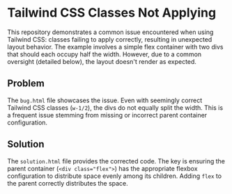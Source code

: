 # Tailwind CSS Classes Not Applying

This repository demonstrates a common issue encountered when using Tailwind CSS: classes failing to apply correctly, resulting in unexpected layout behavior.  The example involves a simple flex container with two divs that should each occupy half the width.  However, due to a common oversight (detailed below), the layout doesn't render as expected.

## Problem

The `bug.html` file showcases the issue.  Even with seemingly correct Tailwind CSS classes (`w-1/2`), the divs do not equally split the width. This is a frequent issue stemming from missing or incorrect parent container configuration.

## Solution

The `solution.html` file provides the corrected code. The key is ensuring the parent container (`<div class="flex">`) has the appropriate flexbox configuration to distribute space evenly among its children.  Adding `flex` to the parent correctly distributes the space.